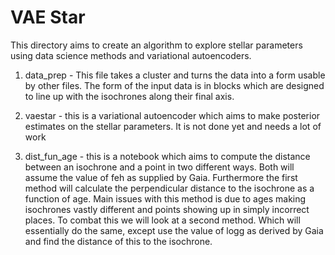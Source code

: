# VAE Star

This directory aims to create an algorithm to explore stellar parameters using data science methods and variational autoencoders.

1. data_prep -  This file takes a cluster and turns the data into a form usable by other files. The form of the input data is in blocks which are designed to line up with the isochrones along their final axis.

2. vaestar - this is a variational autoencoder which aims to make posterior estimates on the stellar parameters. It is not done yet and needs a lot of work

3. dist_fun_age - this is a notebook which aims to compute the distance between an isochrone and a point in two different ways. Both will assume the value of feh as supplied by Gaia. Furthermore the first method will calculate the perpendicular distance to the isochrone as a function of age. Main issues with this method is due to ages making isochrones vastly different and points showing up in simply incorrect places. To combat this we will look at a second method. Which will essentially do the same, except use the value of logg as derived by Gaia and find the distance of this to the isochrone.